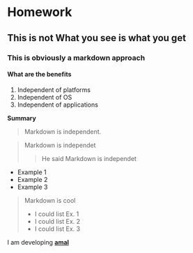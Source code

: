 # Homework

## This is not What you see is what you get ##
### This is obviously a markdown approach
#### What are the benefits
1. Independent of platforms
2. Independent of OS
3. Independent of applications

**Summary**
> Markdown is independent.

> Markdown is independet
> 
>> He said Markdown is independet
- Example 1
- Example 2
- Example 3

>Markdown is cool
> - I could list Ex. 1
> - I could list Ex. 2
> - I could list Ex. 3

I am developing **[amal](amal.education)**
